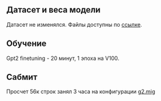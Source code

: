 ## Датасет и веса модели
Датасет не изменялся. Файлы доступны по [ссылке](https://drive.google.com/drive/folders/1swt_OPnyGAC5p3pjCbUX3PHb_hr1euqd?usp=sharing).
## Обучение
Gpt2 finetuning - 20 минут, 1 эпоха на V100.
## Сабмит
Просчет 56к строк занял 3 часа на конфигурации [g2.mig](https://cloud.yandex.ru/docs/datasphere/concepts/configurations)

